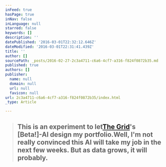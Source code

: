 ```yaml
---
inFeed: true
hasPage: true
inNav: false
inLanguage: null
starred: false
keywords: []
description: ''
datePublished: '2016-03-01T22:32:12.646Z'
dateModified: '2016-03-01T22:31:41.439Z'
title: ''
author: []
sourcePath: _posts/2016-02-27-2c3a4711-c6a6-4cf7-a316-f824f0872b35.md
published: true
authors: []
publisher:
  name: null
  domain: null
  url: null
  favicon: null
url: 2c3a4711-c6a6-4cf7-a316-f824f0872b35/index.html
_type: Article

---
```

> ## This is an experiment to let[The Grid][0]'s \[Beta!\]-AI design my portfolio.Well, I'm not really convinced this AI will take my job in the next few weeks. But as data grows, it will probably. 



[0]: http://thegrid.io/